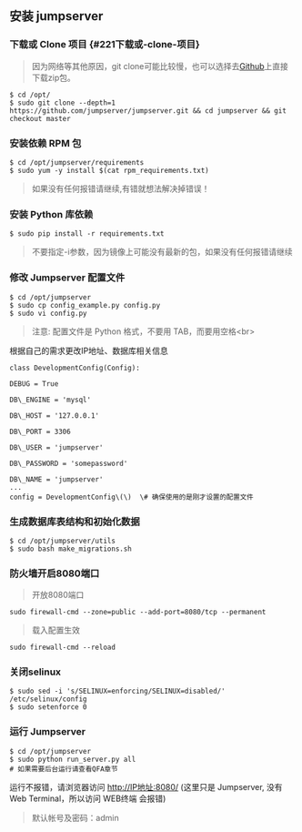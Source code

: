 ## 安装 jumpserver

### 下载或 Clone 项目 {#221下载或-clone-项目}

> 因为网络等其他原因，git clone可能比较慢，也可以选择去[Github](https://github.com/jumpserver/jumpserver)上直接下载zip包。

```
$ cd /opt/
$ sudo git clone --depth=1 https://github.com/jumpserver/jumpserver.git && cd jumpserver && git checkout master
```

### 安装依赖 RPM 包

```
$ cd /opt/jumpserver/requirements
$ sudo yum -y install $(cat rpm_requirements.txt)
```

> 如果没有任何报错请继续,有错就想法解决掉错误！

### 安装 Python 库依赖

```
$ sudo pip install -r requirements.txt
```

> 不要指定-i参数，因为镜像上可能没有最新的包，如果没有任何报错请继续

### 修改 Jumpserver 配置文件

```
$ cd /opt/jumpserver
$ sudo cp config_example.py config.py
$ sudo vi config.py
```

> 注意: 配置文件是 Python 格式，不要用 TAB，而要用空格&lt;br&gt;

根据自己的需求更改IP地址、数据库相关信息

```
class DevelopmentConfig(Config):
```

```
DEBUG = True

DB\_ENGINE = 'mysql'

DB\_HOST = '127.0.0.1'

DB\_PORT = 3306

DB\_USER = 'jumpserver'

DB\_PASSWORD = 'somepassword'

DB\_NAME = 'jumpserver'
...
config = DevelopmentConfig\(\)  \# 确保使用的是刚才设置的配置文件
```

### 生成数据库表结构和初始化数据

```
$ cd /opt/jumpserver/utils
$ sudo bash make_migrations.sh
```

### 防火墙开启8080端口

> 开放8080端口

```
sudo firewall-cmd --zone=public --add-port=8080/tcp --permanent
```

> 载入配置生效

```
sudo firewall-cmd --reload
```

### 关闭selinux

```
$ sudo sed -i 's/SELINUX=enforcing/SELINUX=disabled/' /etc/selinux/config
$ sudo setenforce 0
```

### 运行 Jumpserver

```
$ cd /opt/jumpserver
$ sudo python run_server.py all
# 如果需要后台运行请查看QFA章节
```

运行不报错，请浏览器访问 [http://IP地址:8080/](http://IP地址:8080/) \(这里只是 Jumpserver, 没有 Web Terminal，所以访问 WEB终端 会报错\)

> 默认帐号及密码：admin



